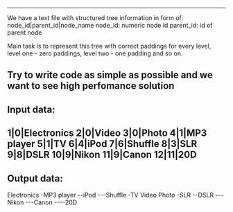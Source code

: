 ---------------------------------------------------------------------------
We have a text file with structured tree information in form of:
    node_id|parent_id|node_name
    node_id: numeric node id
    parent_id: id of parent node

Main task is to represent this tree with correct paddings for every level, 
level one - zero paddings, level two - one padding and so on.

Try to write code as simple as possible and we want to see high perfomance solution
---------------------------------------------------------------------------
Input data:
---
1|0|Electronics
2|0|Video
3|0|Photo
4|1|MP3 player
5|1|TV
6|4|iPod
7|6|Shuffle
8|3|SLR
9|8|DSLR
10|9|Nikon
11|9|Canon
12|11|20D
----------------------------------------------------------------------------
Output data:
---
Electronics
-MP3 player
--iPod
---Shuffle
-TV
Video
Photo
-SLR
--DSLR
---Nikon
---Canon
----20D
